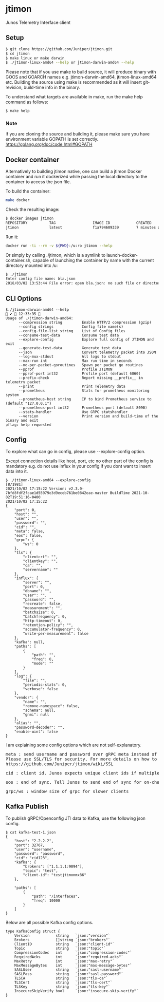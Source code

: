 
# jtimon

Junos Telemetry Interface client

## Setup

```sh
$ git clone https://github.com/Juniper/jtimon.git
$ cd jtimon
$ make linux or make darwin
$ ./jtimon-linux-amd64 --help or jtimon-darwin-amd64 --help
```

Please note that if you use make to build source, it will produce binary with GOOS and GOARCH names e.g. jtimon-darwin-amd64, jtimon-linux-amd64 etc. Building the source using make is recommended as it will insert git-revision, build-time info in the binary.

To understand what targets are available in make, run the make help command as follows:

```sh
$ make help
```

### Note

If you are cloning the source and building it, please make sure you have environment variable GOPATH is set correctly.
https://golang.org/doc/code.html#GOPATH

## Docker container

Alternatively to building jtimon native, one can build a jtimon Docker container and run it dockerized while passing the local directory to the container to access the json file.

To build the container:

```sh
make docker
```

Check the resulting image:

```sh
$ docker images jtimon
REPOSITORY          TAG                 IMAGE ID            CREATED             SIZE
jtimon              latest              f1a794609339        7 minutes ago       24.5MB
```

Run it:

```sh
docker run -ti --rm -v ${PWD}:/u:ro jtimon --help
```

Or simply by calling ./jtimon, which is a symlink to launch-docker-container.sh, capable of launching the container by name with the current directory mounted into /u:

```sh
$ ./jtimon
Enter config file name: bla.json
2018/03/02 13:53:44 File error: open bla.json: no such file or directory
```

## CLI Options

```
$./jtimon-darwin-amd64 --help                                                                                                      ✔  12:33:35 
Usage of ./jtimon-darwin-amd64:
      --compression string         Enable HTTP/2 compression (gzip)
      --config strings             Config file name(s)
      --config-file-list string    List of Config files
      --consume-test-data          Consume test data
      --explore-config             Explore full config of JTIMON and exit
      --generate-test-data         Generate test data
      --json                       Convert telemetry packet into JSON
      --log-mux-stdout             All logs to stdout
      --max-run int                Max run time in seconds
      --no-per-packet-goroutines   Spawn per packet go routines
      --pprof                      Profile JTIMON
      --pprof-port int32           Profile port (default 6060)
      --prefix-check               Report missing __prefix__ in telemetry packet
      --print                      Print Telemetry data
      --prometheus                 Stats for prometheus monitoring system
      --prometheus-host string     IP to bind Prometheus service to (default "127.0.0.1")
      --prometheus-port int32      Prometheus port (default 8090)
      --stats-handler              Use GRPC statshandler
      --version                    Print version and build-time of the binary and exit
pflag: help requested
```

## Config

To explore what can go in config, please use --explore-config option.

Except connection details like host, port, etc no other part of the config is mandatory e.g. do not use influx in your config if you dont want to insert data into it.

```
$ ./jtimon-linux-amd64 --explore-config                                                                                                                                   [8/1981]
2021/10/02 17:15:22 Version: v2.3.0-7bfd8fdf2fcae1d55079e3d9eceb761be0842eae-master BuildTime 2021-10-02T19:51:16-0400
2021/10/02 17:15:22
{
    "port": 0,
    "host": "",
    "user": "",
    "password": "",
    "cid": "",
    "meta": false,
    "eos": false,
    "grpc": {
        "ws": 0
    },
    "tls": {
        "clientcrt": "",
        "clientkey": "",
        "ca": "",
        "servername": ""
    },
    "influx": {
        "server": "",
        "port": 0,
        "dbname": "",
        "user": "",
        "password": "",
        "recreate": false,
        "measurement": "",
        "batchsize": 0,
        "batchfrequency": 0,
        "http-timeout": 0,
        "retention-policy": "",
        "accumulator-frequency": 0,
        "write-per-measurement": false
    },
    "kafka": null,
    "paths": [
        {
            "path": "",
            "freq": 0,
            "mode": ""
        }
    ],
    "log": {
        "file": "",
        "periodic-stats": 0,
        "verbose": false
    },
    "vendor": {
        "name": "",
        "remove-namespace": false,
        "schema": null,
        "gnmi": null
    },
    "alias": "",
    "password-decoder": "",
    "enable-uint": false
}    
```

I am explaining some config options which are not self-explanatory.

<pre>
meta : send username and password over gRPC meta instead of invoking LoginCheck() RPC for authentication. 
Please use SSL/TLS for security. For more details on how to use SSL/TLS, please refer wiki
https://github.com/Juniper/jtimon/wiki/SSL
</pre>

<pre>
cid : client id. Junos expects unique client ids if multiple clients are subscribing to telemetry streams.
</pre>

<pre>
eos : end of sync. Tell Junos to send end of sync for on-change subscriptions.
</pre>

<pre>
grpc/ws : window size of grpc for slower clients
</pre>

## Kafka Publish

To publish gRPC/Openconfig JTI data to Kafka, use the following json config.

```
$ cat kafka-test-1.json
{
    "host": "2.2.2.2",
    "port": 32767,
    "user": "username",
    "password": "password",
    "cid": "cid123",
    "kafka": {
        "brokers": ["1.1.1.1:9094"],
        "topic": "test",
        "client-id": "testjtimonmx86"
    },

    "paths": [
        {
            "path": "/interfaces",
            "freq": 10000
        }
    ]
}
```

Below are all possible Kafka config options.

```
type KafkaConfig struct {
	Version            string   `json:"version"`
	Brokers            []string `json:"brokers"`
	ClientID           string   `json:"client-id"`
	Topic              string   `json:"topic"`
	CompressionCodec   int      `json:"compression-codec"`
	RequiredAcks       int      `json:"required-acks"`
	MaxRetry           int      `json:"max-retry"`
	MaxMessageBytes    int      `json:"max-message-bytes"`
	SASLUser           string   `json:"sasl-username"`
	SASLPass           string   `json:"sasl-password"`
	TLSCA              string   `json:"tls-ca"`
	TLSCert            string   `json:"tls-cert"`
	TLSKey             string   `json:"tls-key"`
	InsecureSkipVerify bool     `json:"insecure-skip-verify"`
}
```
